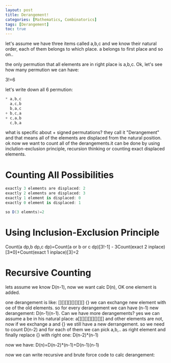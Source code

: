 ```yaml
---
layout: post
title: Derangement!
categories: [Mathematics, Combinatorics]
tags: [Derangement]  
toc: true
---
```


let's assume we have three items called a,b,c and we know their natural order, each of them belongs to which place. a belongs to first place and so on..  

the only permution that all elements are in right place is a,b,c. Ok, let's see how many permution we can have:

3!=6 

let's write down all 6 permution:
```cs
* a,b,c
  a,c,b
  b,a,c
+ b,c,a
+ c,a,b
  c,b,a
```

what is specific about + signed permutations? they call it "Derangement" and that means all of the elements are displaced from the natural position.
ok now we want to count all of the derangements.it can be done by using inclution-exclusion principle, recursion thinking or counting exact displaced elements.

# Counting All Possibilities

```cs
exactly 3 elements are displaced: 2
exactly 2 elements are displaced: 3
exactly 1 element is displaced: 0
exactly 0 element is displaced: 1

so D(3 elemnts)=2
```

# Using Inclusion-Exclusion Principle

Count(a dp,b dp,c dp)=Count(a or b or c dp)[3!-1] - 3Count(exact 2 inplace)[3*0]+Count(exact 1 inplace)[3]=2


# Recursive Counting

lets assume we know D(n-1), now we want calc D(n), OK one element is added.

one derangement is like: [][][][][][][][] {} we can exchange new element with oe of the old elements. so for every derangement we can have (n-1) new derangement: D(n-1)(n-1). 
Can we have more derangements? yes we can assume a be in his natural place: a[][][][][][][][] and other elements are not, now if we exchange a and {} we still have a new derrangement. so we need to count D(n-2) and for each of them we can pick a,b,.. as right element and finally replace {} with right one: D(n-2)*(n-1) 

now we have: D(n)=D(n-2)*(n-1)+D(n-1)(n-1)



now we can write recursive and brute force code to calc derangement:


